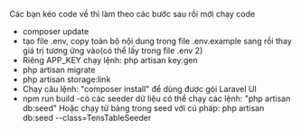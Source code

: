 Các bạn kéo code về thì làm theo các bước sau rồi mới chạy code
- composer update
- tạo file .env, copy toàn bộ nội dung trong file .env.example sang rồi thay giá trị tương ứng vào(có thể lấy trong file .env 2)
- Riêng APP_KEY chạy lệnh: php artisan key:gen
- php artisan migrate
- php artisan storage:link
- Chạy câu lệnh: "composer install" để dùng được gói Laravel UI
- npm run build 
-có các seeder dữ liệu có thể chạy các lệnh: "php artisan db:seed" 
Hoặc chạy từ bảng trong seed với cú pháp: php artisan db:seed --class=TensTableSeeder
